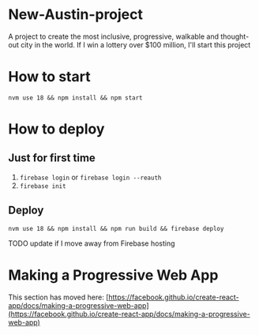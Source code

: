 # New-Austin-project

A project to create the most inclusive, progressive, walkable and thought-out city in the world. If I win a lottery over $100 million, I'll start this project

# How to start

`nvm use 18 && npm install && npm start`

# How to deploy

## Just for first time

1. `firebase login` or `firebase login --reauth`
1. `firebase init`

## Deploy

`nvm use 18 && npm install && npm run build && firebase deploy`

TODO update if I move away from Firebase hosting

# Making a Progressive Web App

This section has moved here: [https://facebook.github.io/create-react-app/docs/making-a-progressive-web-app](https://facebook.github.io/create-react-app/docs/making-a-progressive-web-app)

